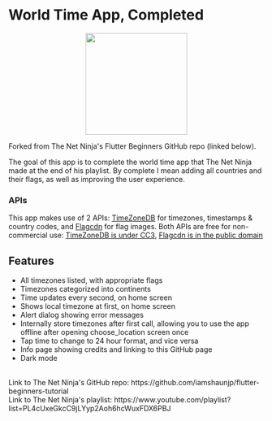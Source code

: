 # World Time App, Completed

<p align='center'>
<img src='https://github.com/r280822a/world_time_complete/assets/137796180/a6884227-3d55-4de7-8609-575b106b6c97' width='200'>
</p>

Forked from The Net Ninja's Flutter Beginners GitHub repo (linked below). 

The goal of this app is to complete the world time app that The Net Ninja made at the end of his playlist. By complete I mean adding all countries and their flags, as well as improving the user experience. <br/>
### APIs
This app makes use of 2 APIs: [TimeZoneDB](https://timezonedb.com/) for timezones, timestamps & country codes, and [Flagcdn](https://flagcdn.com/) for flag images. Both APIs are free for non-commercial use: [TimeZoneDB is under CC3](https://timezonedb.com/about), [Flagcdn is in the public domain](https://flagpedia.net/about)

## Features
- All timezones listed, with appropriate flags
- Timezones categorized into continents
- Time updates every second, on home screen
- Shows local timezone at first, on home screen
- Alert dialog showing error messages
- Internally store timezones after first call, allowing you to use the app offline after opening choose_location screen once
- Tap time to change to 24 hour format, and vice versa
- Info page showing credits and linking to this GitHub page
- Dark mode

<br/>
Link to The Net Ninja's GitHub repo: https://github.com/iamshaunjp/flutter-beginners-tutorial <br>
Link to The Net Ninja's playlist: https://www.youtube.com/playlist?list=PL4cUxeGkcC9jLYyp2Aoh6hcWuxFDX6PBJ
